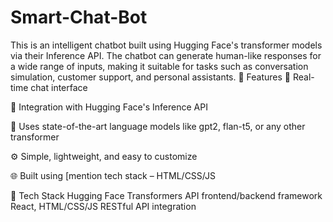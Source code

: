 # Smart-Chat-Bot
This is an intelligent chatbot built using Hugging Face's transformer models via their Inference API. The chatbot can generate human-like responses for a wide range of inputs, making it suitable for tasks such as conversation simulation, customer support, and personal assistants.
🚀 Features
💬 Real-time chat interface

🤗 Integration with Hugging Face's Inference API

🧠 Uses state-of-the-art language models like gpt2, flan-t5, or any other transformer

⚙️ Simple, lightweight, and easy to customize

🌐 Built using [mention tech stack – HTML/CSS/JS

🧰 Tech Stack
Hugging Face Transformers API
frontend/backend framework React, HTML/CSS/JS
RESTful API integration
